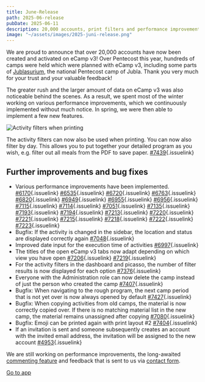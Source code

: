 ```yaml
---
title: June-Release
path: 2025-06-release
pubDate: 2025-06-11
description: 20,000 accounts, print filters and performance improvements
image: "~/assets/images/2025-juni-release.png"
---
```


We are proud to announce that over 20,000 accounts have now been created and activated on eCamp v3! Over Pentecost this year, hundreds of camps were held which were planned with eCamp v3, including some parts of [Jublasurium](https://www.jublasurium.ch/), the national Pentecost camp of Jubla. Thank you very much for your trust and your valuable feedback!

The greater rush and the larger amount of data on eCamp v3 was also noticeable behind the scenes. As a result, we spent most of the winter working on various performance improvements, which we continuously implemented without much notice. In spring, we were then able to implement a few new features.

<div class="simple-columns">

![Activity filters when printing](~/assets/images/2025-06/print-filter-en.png)

<div>

The activity filters can now also be used when printing. You can now also filter by day. This allows you to put together your detailed program as you wish, e.g. filter out all meals from the PDF to save paper. [#7439](https://github.com/ecamp/ecamp3/pull/7439){.issuelink}
</div>
</div>

## Further improvements and bug fixes

- Various performance improvements have been implemented. [#6170](https://github.com/ecamp/ecamp3/pull/6170){.issuelink} [#6535](https://github.com/ecamp/ecamp3/pull/6535){.issuelink} [#6720](https://github.com/ecamp/ecamp3/pull/6720){.issuelink} [#6763](https://github.com/ecamp/ecamp3/pull/6763){.issuelink} [#6820](https://github.com/ecamp/ecamp3/pull/6820){.issuelink} [#6949](https://github.com/ecamp/ecamp3/pull/6949){.issuelink} [#6955](https://github.com/ecamp/ecamp3/pull/6955){.issuelink} [#6956](https://github.com/ecamp/ecamp3/pull/6956){.issuelink} [#7115](https://github.com/ecamp/ecamp3/pull/7115){.issuelink} [#7114](https://github.com/ecamp/ecamp3/pull/7114){.issuelink} [#7051](https://github.com/ecamp/ecamp3/pull/7051){.issuelink} [#7135](https://github.com/ecamp/ecamp3/pull/7135){.issuelink} [#7193](https://github.com/ecamp/ecamp3/pull/7193){.issuelink} [#7194](https://github.com/ecamp/ecamp3/pull/7194){.issuelink} [#7213](https://github.com/ecamp/ecamp3/pull/7213){.issuelink} [#7220](https://github.com/ecamp/ecamp3/pull/7220){.issuelink} [#7221](https://github.com/ecamp/ecamp3/pull/7221){.issuelink} [#7215](https://github.com/ecamp/ecamp3/pull/7215){.issuelink} [#7218](https://github.com/ecamp/ecamp3/pull/7218){.issuelink} [#7222](https://github.com/ecamp/ecamp3/pull/7222){.issuelink} [#7223](https://github.com/ecamp/ecamp3/pull/7223){.issuelink}
- Bugfix: If the activity is changed in the sidebar, the location and status are displayed correctly again [#7048](https://github.com/ecamp/ecamp3/pull/7048){.issuelink}
- Improved date input for the execution time of activities [#6997](https://github.com/ecamp/ecamp3/pull/6997){.issuelink}
- The titles of the open eCamp v3 tabs now adapt depending on which view you have open [#7206](https://github.com/ecamp/ecamp3/pull/7206){.issuelink} [#7219](https://github.com/ecamp/ecamp3/pull/7219){.issuelink}
- For the activity filters in the dashboard and picasso, the number of filter results is now displayed for each option [#7376](https://github.com/ecamp/ecamp3/pull/7376){.issuelink}
- Everyone with the Administration role can now delete the camp instead of just the person who created the camp [#7407](https://github.com/ecamp/ecamp3/pull/7407){.issuelink}
- Bugfix: When navigating to the rough program, the next camp period that is not yet over is now always opened by default [#7427](https://github.com/ecamp/ecamp3/pull/7427){.issuelink}
- Bugfix: When copying activities from old camps, the material is now correctly copied over. If there is no matching material list in the new camp, the material remains unassigned after copying [#7080](https://github.com/ecamp/ecamp3/issues/7080){.issuelink}
- Bugfix: Emoji can be printed again with print layout #2 [#7404](https://github.com/ecamp/ecamp3/pull/7404){.issuelink}
- If an invitation is sent and someone subsequently creates an account with the invited email address, the invitation will be assigned to the new account [#4953](https://github.com/ecamp/ecamp3/pull/4953){.issuelink}

We are still working on performance improvements, the long-awaited [commenting feature](https://github.com/ecamp/ecamp3/issues/828) and feedback that is sent to us via [contact form](https://www.ecamp3.ch/en/contact/).

<a class="btn secondary mr-4 mb-4" href="https://app.ecamp3.ch" target="_blank">Go to app</a>
